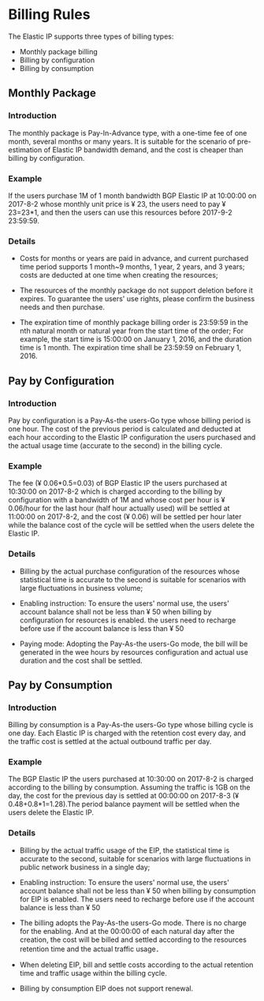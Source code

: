 # Billing Rules

The Elastic IP supports three types of billing types:
 * Monthly package billing
 * Billing by configuration
 * Billing by consumption

## Monthly Package

### Introduction
The monthly package is Pay-In-Advance type, with a one-time fee of one month, several months or many years. It is suitable for the scenario of pre-estimation of Elastic IP bandwidth demand, and the cost is cheaper than billing by configuration.
### Example
If the users purchase 1M of 1 month bandwidth BGP Elastic IP at 10:00:00 on 2017-8-2 whose monthly unit price is ¥ 23, the users need to pay ¥ 23=23*1, and then the users can use this resources before 2017-9-2 23:59:59.
### Details
- Costs for months or years are paid in advance, and current purchased time period supports 1 month~9 months, 1 year, 2 years, and 3 years; costs are deducted at one time when creating the resources;

- The resources of the monthly package do not support deletion before it expires. To guarantee the users' use rights, please confirm the business needs and then purchase.

- The expiration time of monthly package billing order is 23:59:59 in the nth natural month or natural year from the start time of the order;
For example, the start time is 15:00:00 on January 1, 2016, and the duration time is 1 month. The expiration time shall be 23:59:59 on February 1, 2016.

## Pay by Configuration

### Introduction
Pay by configuration is a Pay-As-the users-Go type whose billing period is one hour. The cost of the previous period is calculated and deducted at each hour according to the Elastic IP configuration the users purchased and the actual usage time (accurate to the second) in the billing cycle.
### Example
The fee (¥ 0.06*0.5=0.03) of BGP Elastic IP the users purchased at 10:30:00 on 2017-8-2 which is charged according to the billing by configuration with a bandwidth of 1M and whose cost per hour is ¥ 0.06/hour for the last hour (half hour actually used) will be settled at 11:00:00 on 2017-8-2, and the cost (¥ 0.06) will be settled per hour later while the balance cost of the cycle will be settled when the users delete the Elastic IP.
### Details
- Billing by the actual purchase configuration of the resources whose statistical time is accurate to the second is suitable for scenarios with large fluctuations in business volume;

- Enabling instruction: To ensure the users' normal use, the users' account balance shall not be less than ¥ 50 when billing by configuration for resources is enabled. the users need to recharge before use if the account balance is less than ¥ 50

- Paying mode: Adopting the Pay-As-the users-Go mode, the bill will be generated in the wee hours by resources configuration and actual use duration and the cost shall be settled.

## Pay by Consumption

### Introduction
Billing by consumption is a Pay-As-the users-Go type whose billing cycle is one day. Each Elastic IP is charged with the retention cost every day, and the traffic cost is settled at the actual outbound traffic per day.
### Example
The BGP Elastic IP the users purchased at 10:30:00 on 2017-8-2 is charged according to the billing by consumption. Assuming the traffic is 1GB on the day, the cost for the previous day is settled at 00:00:00 on 2017-8-3 (¥ 0.48+0.8*1=1.28).The period balance payment will be settled when the users delete the Elastic IP.
### Details
- Billing by the actual traffic usage of the EIP, the statistical time is accurate to the second, suitable for scenarios with large fluctuations in public network business in a single day;

- Enabling instruction: To ensure the users' normal use, the users' account balance shall not be less than ¥ 50 when billing by consumption for EIP is enabled. The users need to recharge before use if the account balance is less than ¥ 50

- The billing adopts the Pay-As-the users-Go mode. There is no charge for the enabling. And at the 00:00:00 of each natural day after the creation, the cost will be billed and settled according to the resources retention time and the actual traffic usage．

- When deleting EIP, bill and settle costs according to the actual retention time and traffic usage within the billing cycle.

- Billing by consumption EIP does not support renewal.
